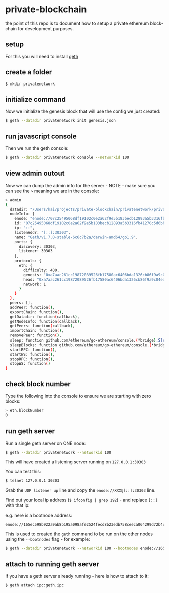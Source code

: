 # private-blockchain

the point of this repo is to document how to setup a private ethereum block-chain for development purposes.

## setup

For this you will need to install [geth](https://github.com/ethereum/go-ethereum)


## create a folder

```
$ mkdir privatenetwork
```

## initialize command

Now we initialize the genesis block that will use the config we just created:

```bash
$ geth --datadir privatenetwork init genesis.json
```

## run javascript console

Then we run the geth console:

```bash
$ geth --datadir privatenetwork console --networkid 100
```

## view admin outout

Now we can dump the admin info for the server - NOTE - make sure you can see the `>` meaning we are in the console:

```bash
> admin
{
  datadir: "/Users/kai/projects/private-blockchain/privatenetwork/privatenetwork",
  nodeInfo: {
    enode: "enode://07c25495068df19102c0e2a62f9e5b183becb12893a5b3316fb41270c5d6bb9773397ff09454e13f6b18bcac518e8e745df28e090bf87c43fb5641390d394c9a@[::]:30303",
    id: "07c25495068df19102c0e2a62f9e5b183becb12893a5b3316fb41270c5d6bb9773397ff09454e13f6b18bcac518e8e745df28e090bf87c43fb5641390d394c9a",
    ip: "::",
    listenAddr: "[::]:30303",
    name: "Geth/v1.7.0-stable-6c6c7b2a/darwin-amd64/go1.9",
    ports: {
      discovery: 30303,
      listener: 30303
    },
    protocols: {
      eth: {
        difficulty: 400,
        genesis: "0xa7aac261cc19872089526fb17580ac6406bda1326cb86f9a9c04eae4b8ba86f5",
        head: "0xa7aac261cc19872089526fb17580ac6406bda1326cb86f9a9c04eae4b8ba86f5",
        network: 1
      }
    }
  },
  peers: [],
  addPeer: function(),
  exportChain: function(),
  getDatadir: function(callback),
  getNodeInfo: function(callback),
  getPeers: function(callback),
  importChain: function(),
  removePeer: function(), 
  sleep: function github.com/ethereum/go-ethereum/console.(*bridge).Sleep-fm(),
  sleepBlocks: function github.com/ethereum/go-ethereum/console.(*bridge).SleepBlocks-fm(),
  startRPC: function(),
  startWS: function(),
  stopRPC: function(),
  stopWS: function()
}
```

## check block number

Type the following into the console to ensure we are starting with zero blocks:

```bash
> eth.blockNumber
0
```

## run geth server

Run a single geth server on ONE node:

```bash
$ geth --datadir privatenetwork --networkid 100
```

This will have created a listening server running on `127.0.0.1:30303`

You can test this:

```bash
$ telnet 127.0.0.1 30303
```

Grab the `UDP listener up` line and copy the `enode://XXX@[::]:30303` line.

Find out your local ip address (`$ ifconfig | grep 192`) - and replace `[::]` with that ip:

e.g. here is a bootnode address:

```
enode://165ec598b922a9ab8b195a098afe2524fecd8b23edb758ceeca064299d72b4c037f504af84f2cbec494094f23734ca0490dc9e4b437efe92efee261423625e04@192.168.0.35:30303
```

This is used to created the `geth` command to be run on the other nodes using the `--bootnodes` flag - for example:

```bash
$ geth --datadir privatenetwork --networkid 100 --bootnodes enode://165ec598b922a9ab8b195a098afe2524fecd8b23edb758ceeca064299d72b4c037f504af84f2cbec494094f23734ca0490dc9e4b437efe92efee261423625e04@192.168.0.35:30303
```

## attach to running geth server

If you have a geth server already running - here is how to attach to it:

```bash
$ geth attach ipc:geth.ipc
```




